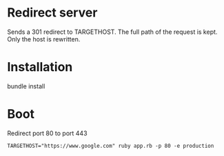 # Redirect server

Sends a 301 redirect to TARGETHOST.  The full path of the request is kept. Only the host is rewritten.

# Installation

bundle install

# Boot

Redirect port 80 to port 443

````
TARGETHOST="https://www.google.com" ruby app.rb -p 80 -e production
````
